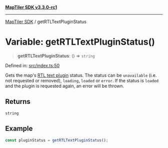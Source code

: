[**MapTiler SDK v3.3.0-rc1**](../README.md)

***

[MapTiler SDK](../README.md) / getRTLTextPluginStatus

# Variable: getRTLTextPluginStatus()

> **getRTLTextPluginStatus**: () => `string`

Defined in: [src/index.ts:50](https://github.com/maptiler/maptiler-sdk-js/blob/d9cb958ebf063ecde2f6f583eb172e5a83460e6a/src/index.ts#L50)

Gets the map's [RTL text plugin](https://www.mapbox.com/mapbox-gl-js/plugins/#mapbox-gl-rtl-text) status.
The status can be `unavailable` (i.e. not requested or removed), `loading`, `loaded` or `error`.
If the status is `loaded` and the plugin is requested again, an error will be thrown.

## Returns

`string`

## Example

```ts
const pluginStatus = getRTLTextPluginStatus();
```
